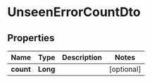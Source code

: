 

# UnseenErrorCountDto

## Properties

Name | Type | Description | Notes
------------ | ------------- | ------------- | -------------
**count** | **Long** |  |  [optional]



